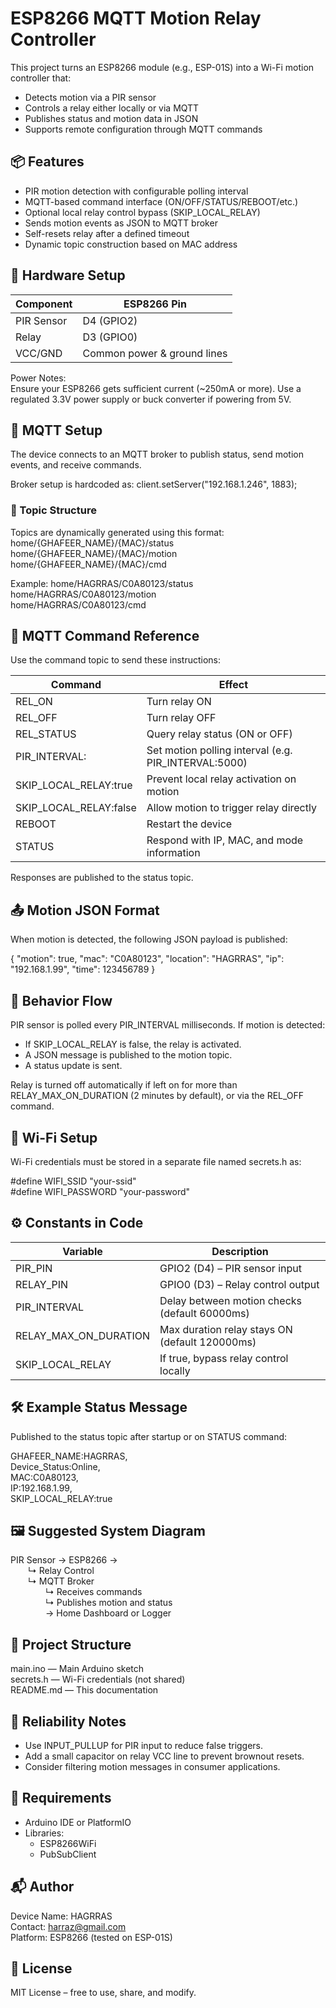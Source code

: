 # ESP8266 MQTT Motion Relay Controller

This project turns an ESP8266 module (e.g., ESP-01S) into a Wi-Fi motion controller that:
- Detects motion via a PIR sensor
- Controls a relay either locally or via MQTT
- Publishes status and motion data in JSON
- Supports remote configuration through MQTT commands

## 📦 Features

- PIR motion detection with configurable polling interval
- MQTT-based command interface (ON/OFF/STATUS/REBOOT/etc.)
- Optional local relay control bypass (SKIP_LOCAL_RELAY)
- Sends motion events as JSON to MQTT broker
- Self-resets relay after a defined timeout
- Dynamic topic construction based on MAC address

## 🔌 Hardware Setup

| Component   | ESP8266 Pin |
|-------------|-------------|
| PIR Sensor  | D4 (GPIO2)  |
| Relay       | D3 (GPIO0)  |
| VCC/GND     | Common power & ground lines |

Power Notes:  
Ensure your ESP8266 gets sufficient current (~250mA or more). Use a regulated 3.3V power supply or buck converter if powering from 5V.

## 📡 MQTT Setup

The device connects to an MQTT broker to publish status, send motion events, and receive commands.

Broker setup is hardcoded as:
client.setServer("192.168.1.246", 1883);

### 🔖 Topic Structure

Topics are dynamically generated using this format:
home/{GHAFEER_NAME}/{MAC}/status  
home/{GHAFEER_NAME}/{MAC}/motion  
home/{GHAFEER_NAME}/{MAC}/cmd

Example:
home/HAGRRAS/C0A80123/status  
home/HAGRRAS/C0A80123/motion  
home/HAGRRAS/C0A80123/cmd

## 🧪 MQTT Command Reference

Use the command topic to send these instructions:

| Command                    | Effect                                            |
|---------------------------|---------------------------------------------------|
| REL_ON                    | Turn relay ON                                     |
| REL_OFF                   | Turn relay OFF                                    |
| REL_STATUS                | Query relay status (ON or OFF)                    |
| PIR_INTERVAL:<ms>         | Set motion polling interval (e.g. PIR_INTERVAL:5000) |
| SKIP_LOCAL_RELAY:true     | Prevent local relay activation on motion          |
| SKIP_LOCAL_RELAY:false    | Allow motion to trigger relay directly            |
| REBOOT                    | Restart the device                                |
| STATUS                    | Respond with IP, MAC, and mode information        |

Responses are published to the status topic.

## 📤 Motion JSON Format

When motion is detected, the following JSON payload is published:

{
  "motion": true,
  "mac": "C0A80123",
  "location": "HAGRRAS",
  "ip": "192.168.1.99",
  "time": 123456789
}

## 🧠 Behavior Flow

PIR sensor is polled every PIR_INTERVAL milliseconds. If motion is detected:
- If SKIP_LOCAL_RELAY is false, the relay is activated.
- A JSON message is published to the motion topic.
- A status update is sent.

Relay is turned off automatically if left on for more than RELAY_MAX_ON_DURATION (2 minutes by default), or via the REL_OFF command.

## 📶 Wi-Fi Setup

Wi-Fi credentials must be stored in a separate file named secrets.h as:

#define WIFI_SSID     "your-ssid"  
#define WIFI_PASSWORD "your-password"

## ⚙️ Constants in Code

| Variable               | Description                                          |
|------------------------|------------------------------------------------------|
| PIR_PIN                | GPIO2 (D4) – PIR sensor input                        |
| RELAY_PIN              | GPIO0 (D3) – Relay control output                    |
| PIR_INTERVAL           | Delay between motion checks (default 60000ms)       |
| RELAY_MAX_ON_DURATION  | Max duration relay stays ON (default 120000ms)      |
| SKIP_LOCAL_RELAY       | If true, bypass relay control locally               |

## 🛠 Example Status Message

Published to the status topic after startup or on STATUS command:

GHAFEER_NAME:HAGRRAS,  
Device_Status:Online,  
MAC:C0A80123,  
IP:192.168.1.99,  
SKIP_LOCAL_RELAY:true

## 🖼️ Suggested System Diagram

PIR Sensor → ESP8266 →  
  ↳ Relay Control  
  ↳ MQTT Broker  
    ↳ Receives commands  
    ↳ Publishes motion and status  
    → Home Dashboard or Logger

## 📁 Project Structure

main.ino               — Main Arduino sketch  
secrets.h              — Wi-Fi credentials (not shared)  
README.md              — This documentation  

## 🧯 Reliability Notes

- Use INPUT_PULLUP for PIR input to reduce false triggers.
- Add a small capacitor on relay VCC line to prevent brownout resets.
- Consider filtering motion messages in consumer applications.

## 🧰 Requirements

- Arduino IDE or PlatformIO
- Libraries:
  - ESP8266WiFi
  - PubSubClient

## 📬 Author

Device Name: HAGRRAS  
Contact: harraz@gmail.com  
Platform: ESP8266 (tested on ESP-01S)

## 📄 License

MIT License – free to use, share, and modify.
